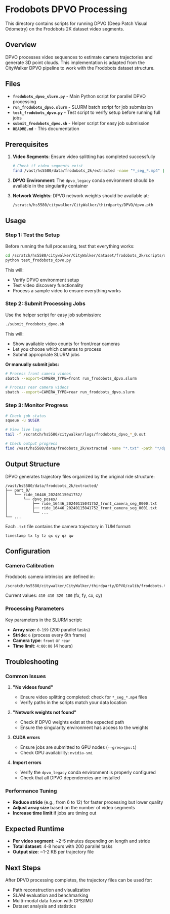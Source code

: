 # Frodobots DPVO Processing

This directory contains scripts for running DPVO (Deep Patch Visual Odometry) on the Frodobots 2K dataset video segments.

## Overview

DPVO processes video sequences to estimate camera trajectories and generate 3D point clouds. This implementation is adapted from the CityWalker DPVO pipeline to work with the Frodobots dataset structure.

## Files

- **`frodobots_dpvo_slurm.py`** - Main Python script for parallel DPVO processing
- **`run_frodobots_dpvo.slurm`** - SLURM batch script for job submission
- **`test_frodobots_dpvo.py`** - Test script to verify setup before running full jobs
- **`submit_frodobots_dpvo.sh`** - Helper script for easy job submission
- **`README.md`** - This documentation

## Prerequisites

1. **Video Segments**: Ensure video splitting has completed successfully
   ```bash
   # Check if video segments exist
   find /vast/hs5580/data/frodobots_2k/extracted -name "*_seg_*.mp4" | wc -l
   ```

2. **DPVO Environment**: The `dpvo_legacy` conda environment should be available in the singularity container

3. **Network Weights**: DPVO network weights should be available at:
   ```
   /scratch/hs5580/citywalker/CityWalker/thirdparty/DPVO/dpvo.pth
   ```

## Usage

### Step 1: Test the Setup

Before running the full processing, test that everything works:

```bash
cd /scratch/hs5580/citywalker/CityWalker/dataset/frodobots_2k/scripts/dpvo
python test_frodobots_dpvo.py
```

This will:
- Verify DPVO environment setup
- Test video discovery functionality  
- Process a sample video to ensure everything works

### Step 2: Submit Processing Jobs

Use the helper script for easy job submission:

```bash
./submit_frodobots_dpvo.sh
```

This will:
- Show available video counts for front/rear cameras
- Let you choose which cameras to process
- Submit appropriate SLURM jobs

**Or manually submit jobs:**

```bash
# Process front camera videos
sbatch --export=CAMERA_TYPE=front run_frodobots_dpvo.slurm

# Process rear camera videos  
sbatch --export=CAMERA_TYPE=rear run_frodobots_dpvo.slurm
```

### Step 3: Monitor Progress

```bash
# Check job status
squeue -u $USER

# View live logs
tail -f /scratch/hs5580/citywalker/logs/frodobots_dpvo_*_0.out

# Check output progress
find /vast/hs5580/data/frodobots_2k/extracted -name "*.txt" -path "*/dpvo_poses/*" | wc -l
```

## Output Structure

DPVO generates trajectory files organized by the original ride structure:

```
/vast/hs5580/data/frodobots_2k/extracted/
├── part_0/
│   └── ride_16446_20240115041752/
│       └── dpvo_poses/
│           ├── ride_16446_20240115041752_front_camera_seg_0000.txt
│           ├── ride_16446_20240115041752_front_camera_seg_0001.txt
│           └── ...
└── ...
```

Each `.txt` file contains the camera trajectory in TUM format:
```
timestamp tx ty tz qx qy qz qw
```

## Configuration

### Camera Calibration

Frodobots camera intrinsics are defined in:
```
/scratch/hs5580/citywalker/CityWalker/thirdparty/DPVO/calib/frodobots.txt
```

Current values: `410 410 320 180` (fx, fy, cx, cy)

### Processing Parameters

Key parameters in the SLURM script:
- **Array size**: `0-199` (200 parallel tasks)
- **Stride**: `6` (process every 6th frame)
- **Camera type**: `front` or `rear`
- **Time limit**: `4:00:00` (4 hours)

## Troubleshooting

### Common Issues

1. **"No videos found"**
   - Ensure video splitting completed: check for `*_seg_*.mp4` files
   - Verify paths in the scripts match your data location

2. **"Network weights not found"**
   - Check if DPVO weights exist at the expected path
   - Ensure the singularity environment has access to the weights

3. **CUDA errors**
   - Ensure jobs are submitted to GPU nodes (`--gres=gpu:1`)
   - Check GPU availability: `nvidia-smi`

4. **Import errors**
   - Verify the `dpvo_legacy` conda environment is properly configured
   - Check that all DPVO dependencies are installed

### Performance Tuning

- **Reduce stride** (e.g., from 6 to 12) for faster processing but lower quality
- **Adjust array size** based on the number of video segments
- **Increase time limit** if jobs are timing out

## Expected Runtime

- **Per video segment**: ~2-5 minutes depending on length and stride
- **Total dataset**: 4-8 hours with 200 parallel tasks
- **Output size**: ~1-2 KB per trajectory file

## Next Steps

After DPVO processing completes, the trajectory files can be used for:
- Path reconstruction and visualization
- SLAM evaluation and benchmarking  
- Multi-modal data fusion with GPS/IMU
- Dataset analysis and statistics
